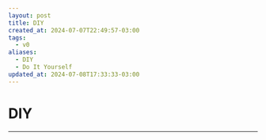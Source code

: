 ```yaml
---
layout: post
title: DIY
created_at: 2024-07-07T22:49:57-03:00
tags:
  - v0
aliases:
  - DIY
  - Do It Yourself
updated_at: 2024-07-08T17:33:33-03:00
---
```

# DIY
---

